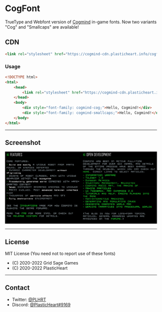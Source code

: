 # CogFont

TrueType and Webfont version of [Cogmind](https://www.gridsagegames.com/cogmind/) in-game fonts. Now two variants "Cog" and "Smallcaps" are available!

## CDN

```html
<link rel="stylesheet" href="https://cogmind-cdn.plasticheart.info/cogfont.css" />
```

### Usage

```html
<!DOCTYPE html>
<html>
    <head>
        <link rel="stylesheet" href="https://cogmind-cdn.plasticheart.info/cogfont.css" />
    </head>
    <body>
        <div style="font-family: cogmind-cog;">Hello, Cogmind!</div>
        <div style="font-family: cogmind-smallcaps;">Hello, Cogmind!</div>
    </body>
</html>
```

----

## Screenshot

![](screenshots/smallcaps.png)

----

## License

MIT License (You need not to report use of these fonts)

- (C) 2020-2022 Grid Sage Games
- (C) 2020-2022 PlasticHeart

----

## Contact

- Twitter: [@PLHRT](https://twitter.com/PLRT)
- Discord: [@PlasticHeart#9169](https://discord.gg/Hq8wPcs)
